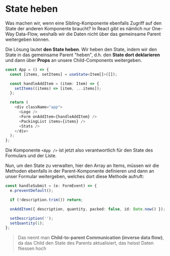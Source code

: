 # State heben

Was machen wir, wenn eine Sibling-Komponente ebenfalls Zugriff auf den State der anderen Komponente braucht? In React gibt es nämlich 
nur One-Way Data-Flow, weshalb wir die Daten nicht über das gemeinsame Parent weitergeben können. 

Die Lösung lautet **den State heben**. Wir heben den State, indem wir den State in das gemeinsame Parent "heben", d.h. den **State dort 
deklarieren** und dann über **Props** an unsere Child-Components weitergeben.

````Typescript
const App = () => {
  const [items, setItems] = useState<Item[]>([]);

  const handleAddItem = (item: Item) => {
    setItems((items) => [item, ...items]);
  };

  return (
    <div className="app">
      <Logo />
      <Form onAddItem={handleAddItem} />
      <PackingList items={items} />
      <Stats />
    </div>
  );
};
````

Die Komponente `<App />` ist jetzt also verantwortlich für den State des Formulars und der Liste. 

Nun, um den State zu verwalten, hier den Array an Items, müssen wir die Methoden ebenfalls in der Parent-Komponente definieren und dann an unser Formular weitergeben, welches dort diese Methode aufruft:

````Typescript
const handleSubmit = (e: FormEvent) => {
  e.preventDefault();

  if (!description.trim()) return;

  onAddItem({ description, quantity, packed: false, id: Date.now() });

  setDescription('');
  setQuantity(1);
};
````

> Das nennt man **Child-to-parent Communication (inverse data flow)**, da das Child den State des Parents aktualisiert, das heisst Daten fliessen 
> hoch